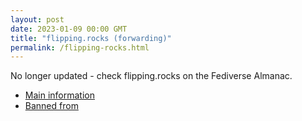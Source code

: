 ```yaml
---
layout: post
date: 2023-01-09 00:00 GMT
title: "flipping.rocks (forwarding)"
permalink: /flipping-rocks.html
---
```


No longer updated - check flipping.rocks on the Fediverse Almanac.

* [Main information](https://www.fediversealmanac.com/api/v1/instances/flipping.rocks)
* [Banned from](https://www.fediversealmanac.com/api/v1/instances/flipping.rocks/banned_from)

